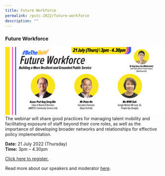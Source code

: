 ```yaml
---
title: Future Workforce
permalink: /pstc-2022/future-workforce
description: ""
---
```

### Future Workforce
![PSTC - Future Workforce](/images/PSTC%20-%20Future%20Workforce.png)
<br>
The webinar will share good practices for managing talent mobility and facilitating exposure of staff beyond their core roles, as well as the importance of developing broader networks and relationships for effective policy implementation. <br>

<b>Date:</b> 21 July 2022 (Thursday) <br>
<b>Time:</b> 3pm – 4.30pm <br>

<a href="https://go.gov.sg/pstc2022-futureworkforce">Click here to register.</a>

Read more about our speakers and moderator [here](/files/Future%20Workforce.pdf).
